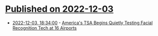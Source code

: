 # [Published on 2022-12-03](index.md)

* [2022-12-03, 18:34:00](https://news.slashdot.org/story/22/12/03/0519225/americas-tsa-begins-quietly-testing-facial-recognition-tech-at-16-airports?utm_source=rss1.0mainlinkanon&utm_medium=feed) - [America's TSA Begins Quietly Testing Facial Recognition Tech at 16 Airports](https://news.slashdot.org/story/22/12/03/0519225/americas-tsa-begins-quietly-testing-facial-recognition-tech-at-16-airports?utm_source=rss1.0mainlinkanon&utm_medium=feed)
